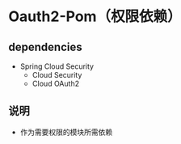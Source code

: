 # Oauth2-Pom（权限依赖）

## dependencies

- Spring Cloud Security
    - Cloud Security
    - Cloud OAuth2

## 说明

- 作为需要权限的模块所需依赖
